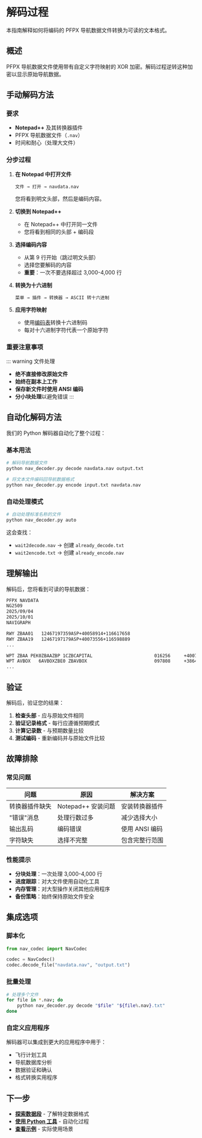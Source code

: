 # 解码过程

本指南解释如何将编码的 PFPX 导航数据文件转换为可读的文本格式。

## 概述

PFPX 导航数据文件使用带有自定义字符映射的 XOR 加密。解码过程逆转这种加密以显示原始导航数据。

## 手动解码方法

### 要求
- **Notepad++** 及其转换器插件
- PFPX 导航数据文件（`.nav`）
- 时间和耐心（处理大文件）

### 分步过程

1. **在 Notepad 中打开文件**
   ```
   文件 → 打开 → navdata.nav
   ```
   您将看到明文头部，然后是编码内容。

2. **切换到 Notepad++**
   - 在 Notepad++ 中打开同一文件
   - 您将看到相同的头部 + 编码段

3. **选择编码内容**
   - 从第 9 行开始（跳过明文头部）
   - 选择您要解码的内容
   - **重要**：一次不要选择超过 3,000-4,000 行

4. **转换为十六进制**
   ```
   菜单 → 插件 → 转换器 → ASCII 转十六进制
   ```

5. **应用字符映射**
   - 使用[编码表](./encoding-table.md)转换十六进制码
   - 每对十六进制字符代表一个原始字符

### 重要注意事项

::: warning 文件处理
- **绝不直接修改原始文件**
- **始终在副本上工作**
- **保存新文件时使用 ANSI 编码**
- **分小块处理**以避免错误
:::

## 自动化解码方法

我们的 Python 解码器自动化了整个过程：

### 基本用法

```bash
# 解码导航数据文件
python nav_decoder.py decode navdata.nav output.txt

# 将文本文件编码回导航数据格式  
python nav_decoder.py encode input.txt navdata.nav
```

### 自动处理模式

```bash
# 自动处理标准名称的文件
python nav_decoder.py auto
```

这会查找：
- `wait2decode.nav` → 创建 `already_decode.txt`
- `wait2encode.txt` → 创建 `already_encode.nav`

## 理解输出

解码后，您将看到可读的导航数据：

```txt
PFPX NAVDATA
NG2509
2025/09/04
2025/10/01
NAVIGRAPH

RWY ZBAA01   12467197359ASP+40058914+116617658
RWY ZBAA19   12467197179ASP+40073556+116598889
...

WPT ZBAA PEK0ZBAAZBP 1CZBCAPITAL                       016256     +40073333+116598333+0011612467ZBPE    9850
WPT AVBOX   6AVBOXZBE0 ZBAVBOX                         097808     +38647778+116378056+0000000000ZBPE   
...
```

## 验证

解码后，验证您的结果：

1. **检查头部** - 应与原始文件相同
2. **验证记录格式** - 每行应遵循预期模式
3. **计算记录数** - 与预期数量比较
4. **测试编码** - 重新编码并与原始文件比较

## 故障排除

### 常见问题

| 问题 | 原因 | 解决方案 |
|---------|-------|----------|
| 转换器插件缺失 | Notepad++ 安装问题 | 安装转换器插件 |
| "错误"消息 | 处理行数过多 | 减少选择大小 |
| 输出乱码 | 编码错误 | 使用 ANSI 编码 |
| 字符缺失 | 选择不完整 | 包含完整行范围 |

### 性能提示

- **分块处理**：一次处理 3,000-4,000 行
- **进度跟踪**：对大文件使用自动化工具
- **内存管理**：对大型操作关闭其他应用程序
- **备份策略**：始终保持原始文件安全

## 集成选项

### 脚本化
```python
from nav_codec import NavCodec

codec = NavCodec()
codec.decode_file("navdata.nav", "output.txt")
```

### 批量处理
```bash
# 处理多个文件
for file in *.nav; do
    python nav_decoder.py decode "$file" "${file%.nav}.txt"
done
```

### 自定义应用程序
解码器可以集成到更大的应用程序中用于：
- 飞行计划工具
- 导航数据库分析
- 数据验证和确认
- 格式转换实用程序

## 下一步

- **[探索数据段](./runways.md)** - 了解特定数据格式
- **[使用 Python 工具](../tools/python-decoder.md)** - 自动化过程
- **[查看示例](../tools/examples.md)** - 实际使用场景
